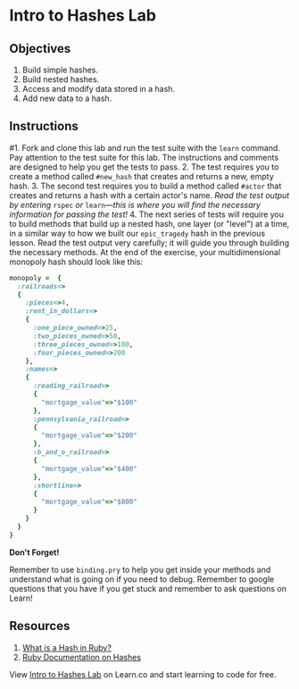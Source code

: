# Intro to Hashes Lab

## Objectives

1. Build simple hashes.
2. Build nested hashes.
3. Access and modify data stored in a hash.
4. Add new data to a hash.

## Instructions

#1. Fork and clone this lab and run the test suite with the `learn` command. Pay attention to the test suite for this lab. The instructions and comments are designed to help you get the tests to pass. 
2. The test requires you to create a method called `#new_hash` that creates and returns a new, empty hash.
3. The second test requires you to build a method called `#actor` that creates and returns a hash with a certain actor's name. *Read the test output by entering* `rspec` *or* `learn`*—this is where you will find the necessary information for passing the test!*
4. The next series of tests will require you to build methods that build up a nested hash, one layer (or "level") at a time, in a  similar way to how we built our `epic_tragedy` hash in the previous lesson. Read the test output very carefully; it will guide you through building the necessary methods. At the end of the exercise, your multidimensional monopoly hash should look like this:

```ruby
monopoly =  {
  :railroads=>
  {
    :pieces=>4,
    :rent_in_dollars=>
    {
      :one_piece_owned=>25,
      :two_pieces_owned=>50,
      :three_pieces_owned=>100,
      :four_pieces_owned=>200
    },
    :names=>
    {
      :reading_railroad=>
      {
        "mortgage_value"=>"$100"
      },
      :pennsylvania_railroad=>
      {
        "mortgage_value"=>"$200"
      },
      :b_and_o_railroad=>
      {
        "mortgage_value"=>"$400"
      },
      :shortline=>
      {
        "mortgage_value"=>"$800"
      }
    }
  }
}
```

**Don't Forget!**

Remember to use `binding.pry` to help you get inside your methods and understand what is going on if you need to debug. Remember to google questions that you have if you get stuck and remember to ask questions on Learn!

## Resources
1. [What is a Hash in Ruby?](http://ruby.about.com/od/rubyfeatures/a/hashes.htm)
2. [Ruby Documentation on Hashes](http://ruby-doc.org/core-2.1.3/Hash.html)

<p data-visibility='hidden'>View <a href='https://learn.co/lessons/ruby-intro-to-hashes-lab' title='Intro to Hashes Lab'>Intro to Hashes Lab</a> on Learn.co and start learning to code for free.</p>
